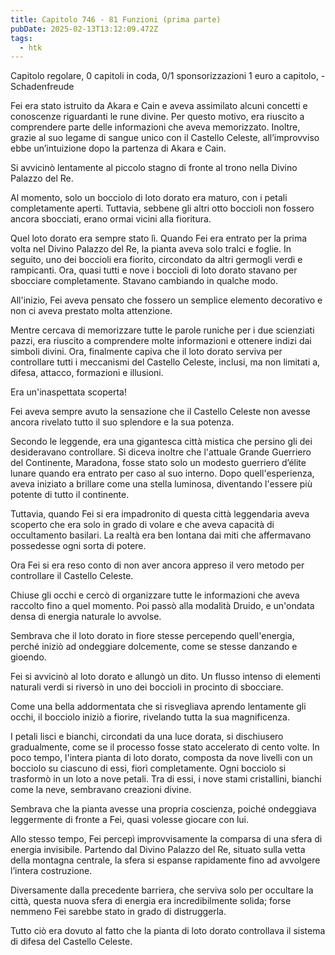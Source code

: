 ```yaml
---
title: Capitolo 746 - 81 Funzioni (prima parte)
pubDate: 2025-02-13T13:12:09.472Z
tags:
  - htk
---
```


Capitolo regolare,
0 capitoli in coda,
0/1 sponsorizzazioni 1 euro a capitolo,
-Schadenfreude

Fei era stato istruito da Akara e Cain e aveva assimilato alcuni concetti e conoscenze riguardanti le rune divine. Per questo motivo, era riuscito a comprendere parte delle informazioni che aveva memorizzato. Inoltre, grazie al suo legame di sangue unico con il Castello Celeste, all’improvviso ebbe un’intuizione dopo la partenza di Akara e Cain.

Si avvicinò lentamente al piccolo stagno di fronte al trono nella Divino Palazzo del Re.

Al momento, solo un bocciolo di loto dorato era maturo, con i petali completamente aperti. Tuttavia, sebbene gli altri otto boccioli non fossero ancora sbocciati, erano ormai vicini alla fioritura.

Quel loto dorato era sempre stato lì. Quando Fei era entrato per la prima volta nel Divino Palazzo del Re, la pianta aveva solo tralci e foglie. In seguito, uno dei boccioli era fiorito, circondato da altri germogli verdi e rampicanti. Ora, quasi tutti e nove i boccioli di loto dorato stavano per sbocciare completamente. Stavano cambiando in qualche modo.

All'inizio, Fei aveva pensato che fossero un semplice elemento decorativo e non ci aveva prestato molta attenzione.

Mentre cercava di memorizzare tutte le parole runiche per i due scienziati pazzi, era riuscito a comprendere molte informazioni e ottenere indizi dai simboli divini. Ora, finalmente capiva che il loto dorato serviva per controllare tutti i meccanismi del Castello Celeste, inclusi, ma non limitati a, difesa, attacco, formazioni e illusioni.

Era un'inaspettata scoperta!

Fei aveva sempre avuto la sensazione che il Castello Celeste non avesse ancora rivelato tutto il suo splendore e la sua potenza.

Secondo le leggende, era una gigantesca città mistica che persino gli dei desideravano controllare. Si diceva inoltre che l'attuale Grande Guerriero del Continente, Maradona, fosse stato solo un modesto guerriero d’élite lunare quando era entrato per caso al suo interno. Dopo quell'esperienza, aveva iniziato a brillare come una stella luminosa, diventando l'essere più potente di tutto il continente.

Tuttavia, quando Fei si era impadronito di questa città leggendaria aveva scoperto che era solo in grado di volare e che aveva capacità di occultamento basilari. La realtà era ben lontana dai miti che affermavano possedesse ogni sorta di potere.

Ora Fei si era reso conto di non aver ancora appreso il vero metodo per controllare il Castello Celeste.

Chiuse gli occhi e cercò di organizzare tutte le informazioni che aveva raccolto fino a quel momento. Poi passò alla modalità Druido, e un'ondata densa di energia naturale lo avvolse.

Sembrava che il loto dorato in fiore stesse percependo quell'energia, perché iniziò ad ondeggiare dolcemente, come se stesse danzando e gioendo.

Fei si avvicinò al loto dorato e allungò un dito. Un flusso intenso di elementi naturali verdi si riversò in uno dei boccioli in procinto di sbocciare.

Come una bella addormentata che si risvegliava aprendo lentamente gli occhi, il bocciolo iniziò a fiorire, rivelando tutta la sua magnificenza.

I petali lisci e bianchi, circondati da una luce dorata, si dischiusero gradualmente, come se il processo fosse stato accelerato di cento volte. In poco tempo, l'intera pianta di loto dorato, composta da nove livelli con un bocciolo su ciascuno di essi, fiorì completamente. Ogni bocciolo si trasformò in un loto a nove petali. Tra di essi, i nove stami cristallini, bianchi come la neve, sembravano creazioni divine.

Sembrava che la pianta avesse una propria coscienza, poiché ondeggiava leggermente di fronte a Fei, quasi volesse giocare con lui.

Allo stesso tempo, Fei percepì improvvisamente la comparsa di una sfera di energia invisibile. Partendo dal Divino Palazzo del Re, situato sulla vetta della montagna centrale, la sfera si espanse rapidamente fino ad avvolgere l’intera costruzione.

Diversamente dalla precedente barriera, che serviva solo per occultare la città, questa nuova sfera di energia era incredibilmente solida; forse nemmeno Fei sarebbe stato in grado di distruggerla.

Tutto ciò era dovuto al fatto che la pianta di loto dorato controllava il sistema di difesa del Castello Celeste.
